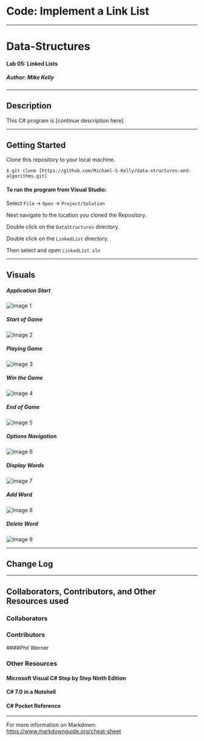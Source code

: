 # Code: Implement a Link List

------------------------------

# Data-Structures
#### Lab 05: Linked Lists
##### *Author: Mike Kelly*

------------------------------

## Description
This C# program is [continue description here]

------------------------------

## Getting Started
Clone this repository to your local machine.
```
$ git clone [https://github.com/Michael-S-Kelly/data-structures-and-algorithms.git]
```
#### To run the program from Visual Studio:
Select ```File``` -> ```Open``` -> ```Project/Solution```

Next navigate to the location you cloned the Repository.

Double click on the ```DataStructures``` directory.

Double click on the ```LinkedList``` directory.


Then select and open ```LinkedList.sln```

------------------------------

## Visuals


##### Application Start
![Image 1](WordGuessingGame/Assets/MainNav.PNG)
##### Start of Game
![Image 2](WordGuessingGame/Assets/BeginGame.PNG)
##### Playing Game
![Image 3](WordGuessingGame/Assets/PlayGame.PNG)
##### Win the Game
![Image 4](WordGuessingGame/Assets/WinGame.PNG)
##### End of Game
![Image 5](WordGuessingGame/Assets/EndGame.PNG)
##### Options Navigation
![Image 6](WordGuessingGame/Assets/AdminNav.PNG)
##### Display Words
![Image 7](WordGuessingGame/Assets/DisplayWords.PNG)
##### Add Word
![Image 8](WordGuessingGame/Assets/AddWord.PNG)
##### Delete Word
![Image 9](WordGuessingGame/Assets/DeleteWord.PNG)

------------------------------

## Change Log




------------------------------
## Collaborators, Contributors, and Other Resources used

### Collaborators

### Contributors
####Phil Werner


### Other Resources
#### Microsoft Visual C# Step by Step Ninth Edition
#### C# 7.0 in a Nutshell
#### C# Pocket Reference

------------------------------
For more information on Markdown: https://www.markdownguide.org/cheat-sheet